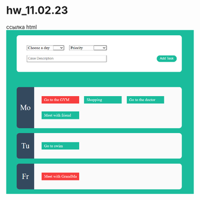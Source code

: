 # hw_11.02.23 
 ссылка html
[![ссылка html](./src/components/Img/logo.png)](https://tati1129.github.io/hw_11.02.23/)